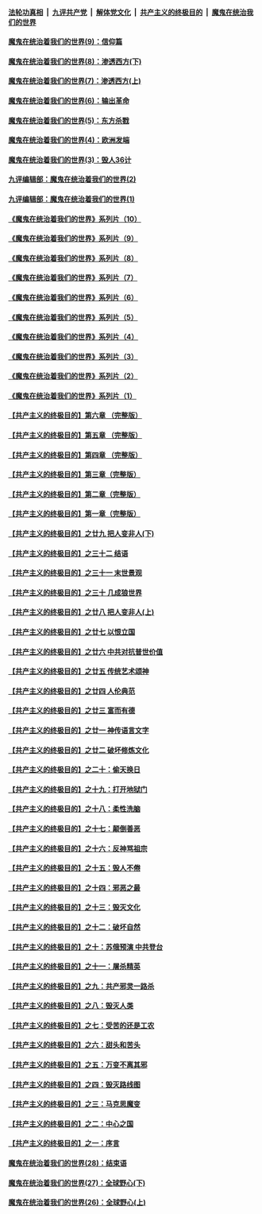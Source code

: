 

####  [法轮功真相](../../../../basic/blob/master/README.md?t=09241403) &nbsp;|&nbsp; [九评共产党](../../../../9ping.md/blob/master/README.md?t=09241403) &nbsp;|&nbsp; [解体党文化](../../../../jtdwh.md/blob/master/README.md?t=09241403)  &nbsp;|&nbsp; [共产主义的终极目的](../../../../gczydzjmd.md/blob/master/README.md?t=09241403) &nbsp;|&nbsp; [魔鬼在统治我们的世界](../../../../mgztzwmdsj.md/blob/master/README.md?t=09241403) 

#### [魔鬼在统治着我们的世界(9)：信仰篇](../pages/nsc422/n10432159.md?t=09241403) 

#### [魔鬼在统治着我们的世界(8)：渗透西方(下)](../pages/nsc422/n10429603.md?t=09241403) 

#### [魔鬼在统治着我们的世界(7)：渗透西方(上)](../pages/nsc422/n10426013.md?t=09241403) 

#### [魔鬼在统治着我们的世界(6)：输出革命](../pages/nsc422/n10421536.md?t=09241403) 

#### [魔鬼在统治着我们的世界(5)：东方杀戮](../pages/nsc422/n10417707.md?t=09241403) 

#### [魔鬼在统治着我们的世界(4)：欧洲发端](../pages/nsc422/n10414890.md?t=09241403) 

#### [魔鬼在统治着我们的世界(3)：毁人36计](../pages/nsc422/n10411583.md?t=09241403) 

#### [九评编辑部：魔鬼在统治着我们的世界(2)](../pages/nsc422/n10410036.md?t=09241403) 

#### [九评编辑部：魔鬼在统治着我们的世界(1)](../pages/nsc422/n10406825.md?t=09241403) 

#### [《魔鬼在统治着我们的世界》系列片（10）](../pages/nsc422/n12292670.md?t=09241403) 

#### [《魔鬼在统治着我们的世界》系列片（9）](../pages/nsc422/n12290859.md?t=09241403) 

#### [《魔鬼在统治着我们的世界》系列片（8）](../pages/nsc422/n12287445.md?t=09241403) 

#### [《魔鬼在统治着我们的世界》系列片（7）](../pages/nsc422/n12283425.md?t=09241403) 

#### [《魔鬼在统治着我们的世界》系列片（6）](../pages/nsc422/n12282314.md?t=09241403) 

#### [《魔鬼在统治着我们的世界》系列片（5）](../pages/nsc422/n12281419.md?t=09241403) 

#### [《魔鬼在统治着我们的世界》系列片（4）](../pages/nsc422/n12274024.md?t=09241403) 

#### [《魔鬼在统治着我们的世界》系列片（3）](../pages/nsc422/n12271322.md?t=09241403) 

#### [《魔鬼在统治着我们的世界》系列片（2）](../pages/nsc422/n12269049.md?t=09241403) 

#### [《魔鬼在统治着我们的世界》系列片（1）](../pages/nsc422/n12267575.md?t=09241403) 

#### [【共产主义的终极目的】第六章 （完整版）](../pages/nsc422/n11428913.md?t=09241403) 

#### [【共产主义的终极目的】第五章 （完整版）](../pages/nsc422/n11428912.md?t=09241403) 

#### [【共产主义的终极目的】第四章 （完整版）](../pages/nsc422/n11428907.md?t=09241403) 

#### [【共产主义的终极目的】第三章（完整版）](../pages/nsc422/n11428848.md?t=09241403) 

#### [【共产主义的终极目的】第二章（完整版）](../pages/nsc422/n11428831.md?t=09241403) 

#### [【共产主义的终极目的】第一章（完整版）](../pages/nsc422/n11417651.md?t=09241403) 

#### [【共产主义的终极目的】之廿九 把人变非人(下)](../pages/nsc422/n11344140.md?t=09241403) 

#### [【共产主义的终极目的】之三十二 结语](../pages/nsc422/n11360535.md?t=09241403) 

#### [【共产主义的终极目的】之三十一 末世景观](../pages/nsc422/n11351129.md?t=09241403) 

#### [【共产主义的终极目的】之三十 几成狼世界](../pages/nsc422/n11348280.md?t=09241403) 

#### [【共产主义的终极目的】之廿八 把人变非人(上)](../pages/nsc422/n11340492.md?t=09241403) 

#### [【共产主义的终极目的】之廿七 以恨立国](../pages/nsc422/n11336944.md?t=09241403) 

#### [【共产主义的终极目的】之廿六 中共对抗普世价值](../pages/nsc422/n11324785.md?t=09241403) 

#### [【共产主义的终极目的】之廿五 传统艺术颂神](../pages/nsc422/n11296396.md?t=09241403) 

#### [【共产主义的终极目的】之廿四 人伦典范](../pages/nsc422/n11296397.md?t=09241403) 

#### [【共产主义的终极目的】之廿三 富而有德](../pages/nsc422/n11283598.md?t=09241403) 

#### [【共产主义的终极目的】之廿一 神传语言文字](../pages/nsc422/n11263265.md?t=09241403) 

#### [【共产主义的终极目的】之廿二 破坏修炼文化](../pages/nsc422/n11245728.md?t=09241403) 

#### [【共产主义的终极目的】之二十：偷天换日](../pages/nsc422/n11238846.md?t=09241403) 

#### [【共产主义的终极目的】之十九：打开地狱门](../pages/nsc422/n11206376.md?t=09241403) 

#### [【共产主义的终极目的】之十八：柔性洗脑](../pages/nsc422/n11199994.md?t=09241403) 

#### [【共产主义的终极目的】之十七：颠倒善恶](../pages/nsc422/n11179782.md?t=09241403) 

#### [【共产主义的终极目的】之十六：反神骂祖宗](../pages/nsc422/n11166798.md?t=09241403) 

#### [【共产主义的终极目的】之十五：毁人不倦](../pages/nsc422/n11166792.md?t=09241403) 

#### [【共产主义的终极目的】之十四：邪恶之最](../pages/nsc422/n11150249.md?t=09241403) 

#### [【共产主义的终极目的】之十三：毁灭文化](../pages/nsc422/n11135227.md?t=09241403) 

#### [【共产主义的终极目的】之十二：破坏自然](../pages/nsc422/n11135214.md?t=09241403) 

#### [【共产主义的终极目的】之十：苏俄预演 中共登台](../pages/nsc422/n11118424.md?t=09241403) 

#### [【共产主义的终极目的】之十一：屠杀精英](../pages/nsc422/n11118442.md?t=09241403) 

#### [【共产主义的终极目的】之九：共产邪灵一路杀](../pages/nsc422/n11114139.md?t=09241403) 

#### [【共产主义的终极目的】之八：毁灭人类](../pages/nsc422/n11108503.md?t=09241403) 

#### [【共产主义的终极目的】之七：受苦的还是工农](../pages/nsc422/n11101809.md?t=09241403) 

#### [【共产主义的终极目的】之六：甜头和苦头](../pages/nsc422/n11096971.md?t=09241403) 

#### [【共产主义的终极目的】之五：万变不离其邪](../pages/nsc422/n11091285.md?t=09241403) 

#### [【共产主义的终极目的】之四：毁灭路线图](../pages/nsc422/n11086284.md?t=09241403) 

#### [【共产主义的终极目的】之三：马克思魔变](../pages/nsc422/n11061941.md?t=09241403) 

#### [【共产主义的终极目的】之二：中心之国](../pages/nsc422/n11047728.md?t=09241403) 

#### [【共产主义的终极目的】之一：序言](../pages/nsc422/n11086077.md?t=09241403) 

#### [魔鬼在统治着我们的世界(28)：结束语](../pages/nsc422/n10936246.md?t=09241403) 

#### [魔鬼在统治着我们的世界(27)：全球野心(下)](../pages/nsc422/n10928319.md?t=09241403) 

#### [魔鬼在统治着我们的世界(26)：全球野心(上)](../pages/nsc422/n10900318.md?t=09241403) 

